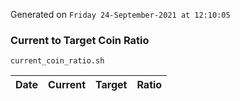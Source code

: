 Generated on `Friday 24-September-2021 at 12:10:05`

### Current to Target Coin Ratio
`current_coin_ratio.sh`

Date|Current|Target|Ratio
---|---|---|---
